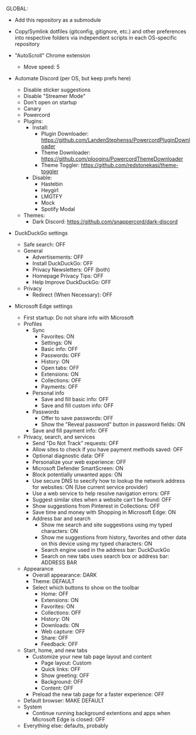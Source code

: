 GLOBAL:

- Add this repository as a submodule

- Copy/Symlink dotfiles (gitconfig, gitignore, etc.) and other preferences into respective folders via independent scripts in each OS-specific repository

- "AutoScroll" Chrome extension
    - Move speed: 5

- Automate Discord (per OS, but keep prefs here)
  - Disable sticker suggestions
  - Disable "Streamer Mode"
  - Don't open on startup
  - Canary
  - Powercord
  - Plugins:
    - Install:
        - Plugin Downloader: https://github.com/LandenStephenss/PowercordPluginDownloader
        - Theme Downloader: https://github.com/ploogins/PowercordThemeDownloader
        - Theme Toggler: https://github.com/redstonekasi/theme-toggler
    - Disable:
        - Hastebin
        - Heygirl
        - LMGTFY
        - Mock
        - Spotify Modal
  - Themes:
    - Dark Discord: https://github.com/snappercord/dark-discord

- DuckDuckGo settings
    - Safe search: OFF
    - General
        - Advertisements: OFF
        - Install DuckDuckGo: OFF
        - Privacy Newsletters: OFF (both)
        - Homepage Privacy Tips: OFF
        - Help Improve DuckDuckGo: OFF
    - Privacy
        - Redirect (When Necessary): OFF

- Microsoft Edge settings
    - First startup: Do not share info with Microsoft
    - Profiles
        - Sync
            - Favorites: ON
            - Settings: ON
            - Basic info: OFF
            - Passwords: OFF
            - History: ON
            - Open tabs: OFF
            - Extensions: ON
            - Collections: OFF
            - Payments: OFF
        - Personal info
            - Save and fill basic info: OFF
            - Save and fill custom info: OFF
        - Passwords
            - Offer to save passwords: OFF
            - Show the "Reveal password" button in password fields: ON
        - Save and fill payment info: OFF
    - Privacy, search, and services
        - Send "Do Not Track" requests: OFF
        - Allow sites to check if you have payment methods saved: OFF
        - Optional diagnostic data: OFF
        - Personalize your web experience: OFF
        - Microsoft Defender SmartScreen: ON
        - Block potentially unwanted apps: ON
        - Use secure DNS to seecify how to lookup the network address for websites: ON (Use current service provider)
        - Use a web service to help resolve navigation errors: OFF
        - Suggest similar sites when a website can't be found: OFF
        - Show suggestions from Pinterest in Collections: OFF
        - Save time and money with Shopping in Microsoft Edge: ON
        - Address bar and search
            - Show me search and site suggestions using my typed characters: ON
            - Show me suggestions from history, favorites and other data on this device using my typed characters: ON
            - Search engine used in the address bar: DuckDuckGo
            - Search on new tabs uses search box or address bar: ADDRESS BAR
    - Appearance
        - Overall appearance: DARK
        - Theme: DEFAULT
        - Select which buttons to show on the toolbar
            - Home: OFF
            - Extensions: ON
            - Favorites: ON
            - Collections: OFF
            - History: ON
            - Downloads: ON
            - Web capture: OFF
            - Share: OFF
            - Feedback: OFF
    - Start, home, and new tabs
        - Customize your new tab page layout and content
            - Page layout: Custom
            - Quick links: OFF
            - Show greeting: OFF
            - Background: OFF
            - Content: OFF
        - Preload the new tab page for a faster experience: OFF
    - Default browser: MAKE DEFAULT
    - System
        - Continue running background extentions and apps when Microsoft Edge is closed: OFF
    - Everything else: defaults, probably
